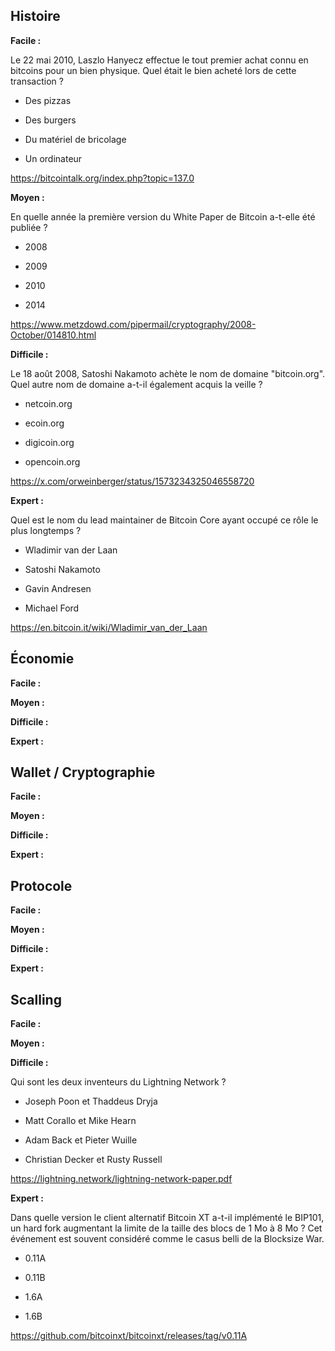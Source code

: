 

## Histoire

**Facile :**

Le 22 mai 2010, Laszlo Hanyecz effectue le tout premier achat connu en bitcoins pour un bien physique. Quel était le bien acheté lors de cette transaction ?

- Des pizzas

- Des burgers
- Du matériel de bricolage
- Un ordinateur

https://bitcointalk.org/index.php?topic=137.0


**Moyen :**

En quelle année la première version du White Paper de Bitcoin a-t-elle été publiée ?

- 2008

- 2009
- 2010
- 2014

https://www.metzdowd.com/pipermail/cryptography/2008-October/014810.html


**Difficile :**

Le 18 août 2008, Satoshi Nakamoto achète le nom de domaine "bitcoin.org". Quel autre nom de domaine a-t-il également acquis la veille ?

- netcoin.org

- ecoin.org
- digicoin.org
- opencoin.org

https://x.com/orweinberger/status/1573234325046558720


**Expert :**

Quel est le nom du lead maintainer de Bitcoin Core ayant occupé ce rôle le plus longtemps ?

- Wladimir van der Laan

- Satoshi Nakamoto
- Gavin Andresen
- Michael Ford

https://en.bitcoin.it/wiki/Wladimir_van_der_Laan


## Économie

**Facile :**





**Moyen :**





**Difficile :**




**Expert :**


## Wallet / Cryptographie

**Facile :**





**Moyen :**





**Difficile :**




**Expert :**



## Protocole

**Facile :**





**Moyen :**





**Difficile :**




**Expert :**



## Scalling

**Facile :**





**Moyen :**





**Difficile :**

Qui sont les deux inventeurs du Lightning Network ?

- Joseph Poon et Thaddeus Dryja

- Matt Corallo et Mike Hearn
- Adam Back et Pieter Wuille
- Christian Decker et Rusty Russell

https://lightning.network/lightning-network-paper.pdf



**Expert :**

Dans quelle version le client alternatif Bitcoin XT a-t-il implémenté le BIP101, un hard fork augmentant la limite de la taille des blocs de 1 Mo à 8 Mo ? Cet événement est souvent considéré comme le casus belli de la Blocksize War.

- 0.11A

- 0.11B
- 1.6A
- 1.6B

https://github.com/bitcoinxt/bitcoinxt/releases/tag/v0.11A
